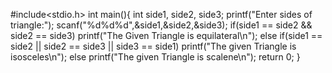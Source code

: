 #include<stdio.h>
int main(){
   int side1, side2, side3;
   printf("Enter sides of triangle:");
   scanf("%d%d%d",&side1,&side2,&side3);
   if(side1 == side2 && side2 == side3)
      printf("The Given Triangle is equilateral\n");
   else if(side1 == side2 || side2 == side3 || side3 == side1)
      printf("The given Triangle is isosceles\n");
   else
      printf("The given Triangle is scalene\n");
   return 0;
}

